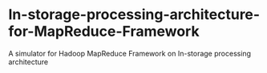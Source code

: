 # In-storage-processing-architecture-for-MapReduce-Framework
A simulator for Hadoop MapReduce Framework on In-storage processing architecture
